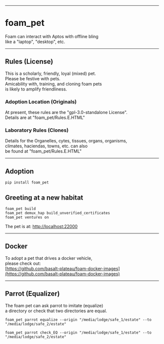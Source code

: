 


---

# foam_pet
Foam can interact with Aptos with offline bling  
like a "laptop", "desktop", etc.

---

## Rules (License) 
This is a scholarly, friendly, loyal (mixed) pet.   
Please be festive with pets.   
Amicability with, training, and cloning foam pets   
is likely to amplify friendliness.  

### Adoption Location (Originals)
At present, these rules are the "gpl-3.0-standalone License".    
Details are at "foam_pet/Rules.E.HTML" 

### Laboratory Rules (Clones)
Details for the Organelles, cytes, tissues, organs, organisms,   
climates, haciendas, towns, etc. can also  
be found at "foam_pet/Rules.E.HTML"



---

## Adoption
```
pip install foam_pet
```

## Greeting at a new habitat
```
foam_pet build
foam_pet demux_hap build_unverified_certificates
foam_pet ventures on
```

The pet is at:
[http://localhost:22000](http://localhost:22000)

******

## Docker
To adopt a pet that drives a docker vehicle,  
please check out:  
[https://github.com/basalt-plateau/foam-docker-images](https://github.com/basalt-plateau/foam-docker-images)  


******
  

## Parrot (Equalizer)
The foam pet can ask parrot to imitate (equalize)  
a directory or check that two directories are equal.  
```
foam_pet parrot equalize --origin "/media/lodge/safe_1/estate" --to "/media/lodge/safe_2/estate"
```

```
foam_pet parrot check_EQ --origin "/media/lodge/safe_1/estate" --to "/media/lodge/safe_2/estate"
```